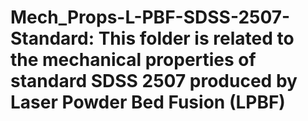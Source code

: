 # Mech_Props-L-PBF-SDSS-2507-Standard: This folder is related to  the mechanical properties of standard SDSS 2507 produced by Laser Powder Bed Fusion (LPBF)
